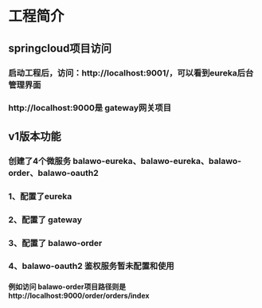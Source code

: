 # 工程简介
## springcloud项目访问

### 启动工程后，访问：http://localhost:9001/，可以看到eureka后台管理界面
### http://localhost:9000是 gateway网关项目


## v1版本功能
### 创建了4个微服务 balawo-eureka、balawo-eureka、balawo-order、balawo-oauth2
### 1、配置了eureka
### 2、配置了 gateway
### 3、配置了 balawo-order
### 4、balawo-oauth2 鉴权服务暂未配置和使用

#### 例如访问 balawo-order项目路径则是 http://localhost:9000/order/orders/index


